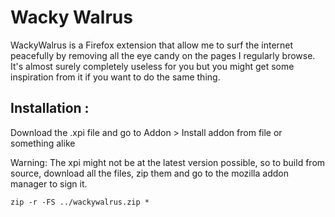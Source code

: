 # Wacky Walrus

WackyWalrus is a Firefox extension that allow me to surf the internet peacefully by removing all the eye candy on the pages I regularly browse. 
It's almost surely completely useless for you but you might get some inspiration from it if you want to do the same thing.

## Installation :
Download the .xpi file and go to Addon > Install addon from file or something alike

Warning: The xpi might not be at the latest version possible, so to build from source, download all the files, zip them and go to the mozilla addon manager to sign it.
```
zip -r -FS ../wackywalrus.zip *
```
